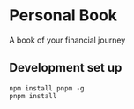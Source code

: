 # Personal Book

A book of your financial journey

## Development set up

```
npm install pnpm -g
pnpm install
```
